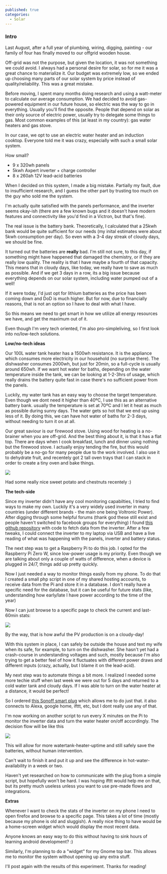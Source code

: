 ```yaml
---
published: true
categories:
  - Solar
---
```

### Intro

Last August, after a full year of plumbing, wiring, digging, painting - our family of four has finally moved to our offgrid wooden house.

Off-grid was not the purpose, but given the location, it was not something we could avoid. I always had a personal desire for solar, so for me it was a great chance to materialize it. Our budget was extremely low, so we ended up choosing many parts of our solar system by price instead of quality/reliability. This was a great mistake.

Before moving, I spent many months doing research and using a watt-meter to calculate our average consumption. We had decided to avoid gas-powered equipment in our future house, so electric was the way to go in everything. Usually you'll find the opposite. People that depend on solar as their only source of electric power, usually try to delegate some things to gas. Most common examples of this (at least in my country): gas water heaters and gas stove.

In our case, we opt to use an electric water heater and an induction cooktop. Everyone told me it was crazy, especially with such a small solar system.

How small?

- 9 x 320wh panels
- 5kwh Axpert inverter + charge controller
- 8 x 260ah 12V lead-acid batteries

When I decided on this system, I made a big mistake. Partially my fault, due to insufficient research, and I guess the other part by trusting too much on the guy who sold me the system.

I'm actually quite satisfied with the panels performance, and the inverter seems okay-ish (there are a few known bugs and it doesn't have modern features and connectivity like you'd find in a Victron, but that's fine). 

The real issue is the battery bank. Theoretically, I calculated that a 25kwh bank would be quite sufficient for our needs (my inital estimates were about 5kwh consumption per day). So even with a 3-4 day streak of cloudy days, we should be fine.

It turned out the batteries are **really** bad. I'm still not sure, to this day, if something might have happened that damaged the chemistry, or if they are really low quality. The reality is that I have  maybe a fourth of that capacity. This means that in cloudy days, like today, we really have to save as much as possible. And if we get 3 days in a row, its a big issue because everything depends on our solar system, including water pumped out of a well!

If it were today, I'd just opt for lithium batteries as the price has been coming down and DoD is much higher. But for now, due to financially reasons, that is not an option so I have to deal with what I have.

So this means we need to get smart in how we utilize all energy resources we have, and get the maximum out of it.

Even though I'm very tech oriented, I'm also pro-simpleliving, so I first look into no/low-tech solutions.

**Low/no-tech ideas**

Our 100L water tank heater has a 1500wh resistance. It is the appliance which consumes more electricity in our household (no surprise there). The dishwasher consumes 2000wh, but just for 20min, so a full-cycle is usually around 650wh. If we want hot water for baths, depending on the water temperature inside the tank, we can be looking at 1-2-3hrs of usage, which really drains the battery quite fast in case there's no sufficient power from the panels.

Luckily, my water tank has an easy way to choose the target temperature. Even though we dont need it higher than 40ºC, I use this as an alternative battery bank. usually the temperature is set at 70ºC and I let it heat as much as possible during sunny days. The water gets so hot that we end up using less of it. By doing this, we can have hot water of baths for 2-3 days, without needing to turn it on at all.

Our great saviour is our firewood stove. Using wood for heating is a no-brainer when you are off-grid. And the best thing about it, is that it has a flat top. There are days when I cook breakfast, lunch and dinner using nothing but the firewood stove. I actually enjoy tending the fire, but this would probably be a no-go for many people due to the work involved. I also use it to dehydrate fruit, and recentely got 2 tall oven trays that I can stack in order to create a tiny oven and bake things.

![](https://i.imgur.com/aHnai5U.jpg)

Had some really nice sweet potato and chestnuts recentely :)

**The tech-side**

Since my inverter didn't have any cool monitoring capabilties, I tried to find ways to make my own. Luckily it's a very widely used inverter in many countries (under different brands - the main one being Voltronic Power). After digging through some helpful forums (thank god these still exist and people haven't switched to facebook groups for everything) I found [this github repository](https://github.com/manio/skymax-demo) with code to fetch data from the inverter. After a few tweaks, I could connect the inverter to my laptop via USB and have a live reading of what was happening with the panels, inverter and battery status.

The next step was to get a Raspberry Pi to do this job. I opted for the Raspberry Pi Zero W, since low-power usage is my priority. Even though we are talking about only a couple of watts of difference, when a device is plugged in 24/7, things add up pretty quickly.

Now I just needed a way to monitor things easily from my phone. To do that I created a small php script in one of my shared hosting accounts, to receive data from the Pi and store it in a database. I don't really have a specific need for the database, but it can be useful for future stats (like, understanding how early/late I have power according to the time of the year)

Now I can just browse to a specific page to check the current and last-60min stats:

![](https://i.imgur.com/4mmrLX5.png)

By the way, that is how awful the PV production is on a cloudy-day!

With this system in place, I can safely be outside the house and text my wife when its safe, for example, to turn on the dishwasher. She hasn't yet had a crash-course in understanding voltages and such, mostly because I'm also trying to get a better feel of how it fluctuates with different power draws and different inputs (crazy, actually, but I blame it on the lead-acid).

My next step was to automate things a bit more. I realized I needed some more techie stuff when last week we were out for 5 days and returned to a cold water tank and cloudy days. If I was able to turn on the water heater at a distance, it would be perfect!

So I ordered [this Sonoff smart plug](https://sonoff.tech/product/wifi-smart-plugs/s26) which allows me to do just that. it also connects to Alexa, google home, ifttt, etc, but I dont really use any of that.

I'm now working on another script to run every X minutes on the Pi to monitor the inverter data and turn the water heater on/off accordingly. The decision flow will be like this

![](https://i.imgur.com/R2VLIfN.png)

This will allow for more watertank-heater-uptime and still safely save the batteries, without human intervention.

Can't wait to finish it and put it up and see the difference in hot-water-availability in a week or two.

Haven't yet researched on how to communicate with the plug from a simple script, but hopefully won't be hard. I was hoping ifttt would help me on that, but its pretty much useless unless you want to use pre-made flows and integrations.

**Extras**

Whenever I want to check the stats of the inverter on my phone I need to open firefox and browse to a specific page. This takes a lot of time (mostly because my phone is old and sluggish). A really nice thing to have would be a home-screen widget which would display the most recent data. 

Anyone knows an easy way to do this without having to sink hours of learning android development? :)

Similarly, I'm planning to do a "widget" for my Gnome top bar. This allows me to monitor the system without opening up any extra stuff.

I'll post again with the results of this experiment. Thanks for reading!
